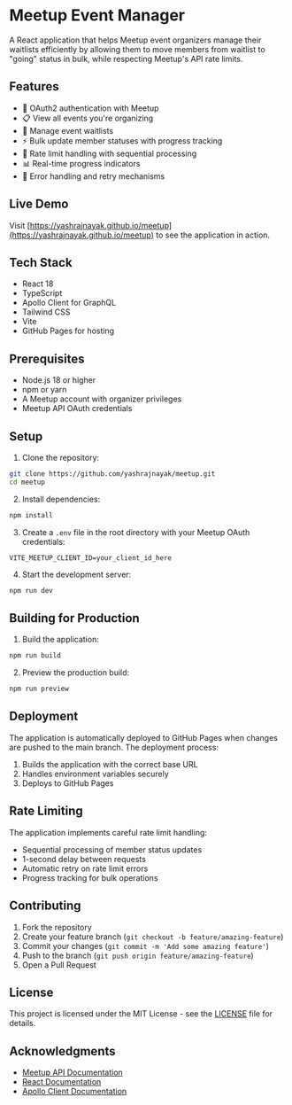 # Meetup Event Manager

A React application that helps Meetup event organizers manage their waitlists efficiently by allowing them to move members from waitlist to "going" status in bulk, while respecting Meetup's API rate limits.

## Features

- 🔐 OAuth2 authentication with Meetup
- 📋 View all events you're organizing
- 👥 Manage event waitlists
- ⚡ Bulk update member statuses with progress tracking
- 🚦 Rate limit handling with sequential processing
- 📊 Real-time progress indicators
- 🎯 Error handling and retry mechanisms

## Live Demo

Visit [https://yashrajnayak.github.io/meetup](https://yashrajnayak.github.io/meetup) to see the application in action.

## Tech Stack

- React 18
- TypeScript
- Apollo Client for GraphQL
- Tailwind CSS
- Vite
- GitHub Pages for hosting

## Prerequisites

- Node.js 18 or higher
- npm or yarn
- A Meetup account with organizer privileges
- Meetup API OAuth credentials

## Setup

1. Clone the repository:
```bash
git clone https://github.com/yashrajnayak/meetup.git
cd meetup
```

2. Install dependencies:
```bash
npm install
```

3. Create a `.env` file in the root directory with your Meetup OAuth credentials:
```env
VITE_MEETUP_CLIENT_ID=your_client_id_here
```

4. Start the development server:
```bash
npm run dev
```

## Building for Production

1. Build the application:
```bash
npm run build
```

2. Preview the production build:
```bash
npm run preview
```

## Deployment

The application is automatically deployed to GitHub Pages when changes are pushed to the main branch. The deployment process:

1. Builds the application with the correct base URL
2. Handles environment variables securely
3. Deploys to GitHub Pages

## Rate Limiting

The application implements careful rate limit handling:

- Sequential processing of member status updates
- 1-second delay between requests
- Automatic retry on rate limit errors
- Progress tracking for bulk operations

## Contributing

1. Fork the repository
2. Create your feature branch (`git checkout -b feature/amazing-feature`)
3. Commit your changes (`git commit -m 'Add some amazing feature'`)
4. Push to the branch (`git push origin feature/amazing-feature`)
5. Open a Pull Request

## License

This project is licensed under the MIT License - see the [LICENSE](LICENSE) file for details.

## Acknowledgments

- [Meetup API Documentation](https://www.meetup.com/api/guide/)
- [React Documentation](https://react.dev/)
- [Apollo Client Documentation](https://www.apollographql.com/docs/react/)